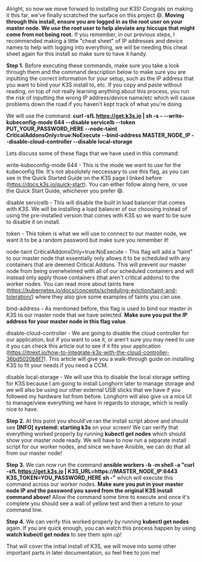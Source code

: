 Alright, so now we move forward to installing our K3S!  Congrats on making it this far, we've finally scratched the surface on this project 😄.  **Moving through this install, ensure you are logged in as the root user on your master node.  We use the root user to help aleviate any hiccups that might come from not being root.**  If you remember, in our previous steps, I recommended making a little "cheat sheet" of IP addresses and device names to help with logging into everything, we will be needing this cheat sheet again for this install so make sure to have it handy.

**Step 1.** Before executing these commands, make sure you take a look through them and the command description below to make sure you are inputting the correct information for your setup, such as the IP address that you want to bind your K3S install to, etc.  If you copy and paste without reading, on top of not really learning anything about this process, you run the risk of inputting the wrong IP address/device name/etc which will cause problems down the road if you haven't kept track of what you're doing.

We will use the command:
**curl -sfL https://get.k3s.io | sh -s - --write-kubeconfig-mode 644 --disable servicelb --token PUT_YOUR_PASSWORD_HERE --node-taint CriticalAddonsOnly=true:NoExecute --bind-address MASTER_NODE_IP --disable-cloud-controller --disable local-storage**

Lets discuss some of these flags that we have used in this command:

write-kubeconfig-mode 644 - This is the mode we want to use for the kubeconfig file.  It's not absolutely neccessary to use this flag, as you can see in the Quick Started Guide on the K3S page I linked before (https://docs.k3s.io/quick-start).  You can either follow along here, or use the Quick Start Guide, whichever you prefer 😄.

disable servicelb - This will disable the built in load balancer that comes with K3S.  We will be installing a load balancer of our choosing instead of using the pre-installed version that comes with K3S so we want to be sure to disable it on install.

token - This token is what we will use to connect to our master node, we want it to be a random password but make sure you remember it!

node-taint CriticalAddonsOnly=true:NoExecute - This flag will add a "taint" to our master node that essentially only allows it to be scheduled with any containers that are deemed Critical Addons.  This will prevent our master node from being overwhelmed with all of our scheduled containers and will instead only apply those containers (that aren't critical addons) to the worker nodes.  You can read more about taints here (https://kubernetes.io/docs/concepts/scheduling-eviction/taint-and-toleration/) where they also give some examples of taints you can use.

bind-address - As mentioned before, this flag is used to bind our master in K3S to our master node that we have selected.  **Make sure you put the IP address for your master node in this flag value**.

disable-cloud-controller - We are going to disable the cloud controller for our application, but if you want to use it, or aren't sure you may need to use it you can check this article out to see if it fits your application (https://itnext.io/how-to-integrate-k3s-with-the-cloud-controller-36bd5020b8f7).  This article will give you a walk-through guide on installing K3S to fit your needs if you need a CCM.

disable local-storage - We will use this to disable the local storage setting for K3S because I am going to install Longhorn later to manage storage and we will also be using our other external USB sticks that we have if you followed my hardware list from before.  Longhorn will also give us a nice UI to manage/view everything we have in regards to storage, which is really nice to have.

**Step 2.** At this point you should've ran the install script above and should see **[INFO] systemd: starting k3s** on your screen!  We can verify that everything worked properly by running **kubectl get nodes** which should show your master node ready.  We will have to now run a separate install script for our worker nodes, and since we have Ansible, we can do that all from our master node!

**Step 3.** We can now run the command **ansible workers -b -m shell -a "curl -sfL https://get.k3s.io | K3S_URL=https://MASTER_NODE_IP:6443 K3S_TOKEN=YOU_PASSWORD_HERE sh -"** which will execute this command across our worker nodes.  **Make sure you put in your master node IP and the password you saved from the original K3S install command above!**  Allow the command some time to execute and once it's complete you should see a wall of yellow text and then a return to your command line.  

**Step 4.** We can verify this worked properly by running **kubectl get nodes** again.  If you are quick enough, you can watch this process happen by using **watch kubectl get nodes** to see them spin up!

That will cover the initial install of K3S, we will move into some other important parts in later documentation, so feel free to join me!
